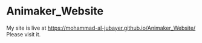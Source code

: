 # Animaker_Website
My site is live at https://mohammad-al-jubayer.github.io/Animaker_Website/
Please visit it.
